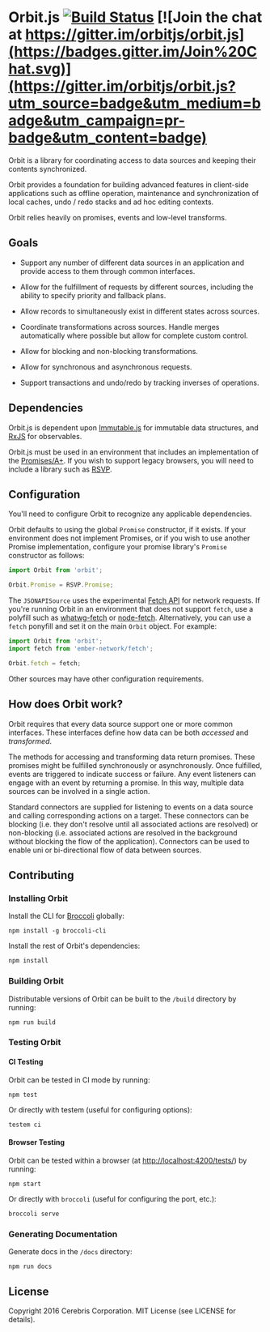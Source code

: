 # Orbit.js [![Build Status](https://secure.travis-ci.org/orbitjs/orbit-core.png?branch=master)](http://travis-ci.org/orbitjs/orbit-core) [![Join the chat at https://gitter.im/orbitjs/orbit.js](https://badges.gitter.im/Join%20Chat.svg)](https://gitter.im/orbitjs/orbit.js?utm_source=badge&utm_medium=badge&utm_campaign=pr-badge&utm_content=badge)

Orbit is a library for coordinating access to data sources and keeping their
contents synchronized.

Orbit provides a foundation for building advanced features in client-side
applications such as offline operation, maintenance and synchronization of local
caches, undo / redo stacks and ad hoc editing contexts.

Orbit relies heavily on promises, events and low-level transforms.

## Goals

* Support any number of different data sources in an application and
  provide access to them through common interfaces.

* Allow for the fulfillment of requests by different sources, including
  the ability to specify priority and fallback plans.

* Allow records to simultaneously exist in different states across sources.

* Coordinate transformations across sources. Handle merges automatically
  where possible but allow for complete custom control.

* Allow for blocking and non-blocking transformations.

* Allow for synchronous and asynchronous requests.

* Support transactions and undo/redo by tracking inverses of operations.

## Dependencies

Orbit.js is dependent upon [Immutable.js](https://github.com/facebook/immutable-js/)
for immutable data structures, and [RxJS](https://github.com/Reactive-Extensions/RxJS)
for observables.

Orbit.js must be used in an environment that includes an implementation of the
[Promises/A+](http://promises-aplus.github.io/promises-spec/). If you wish to
support legacy browsers, you will need to include a library such as
[RSVP](https://github.com/tildeio/rsvp.js).

## Configuration

You'll need to configure Orbit to recognize any applicable dependencies.

Orbit defaults to using the global `Promise` constructor, if it exists. If your environment
does not implement Promises, or if you wish to use another Promise implementation, configure
your promise library's `Promise` constructor as follows:

```javascript
import Orbit from 'orbit';

Orbit.Promise = RSVP.Promise;
```

The `JSONAPISource` uses the experimental [Fetch
API](https://developer.mozilla.org/en-US/docs/Web/API/Fetch_API) for network
requests. If you're running Orbit in an environment that does not support
`fetch`, use a polyfill such as [whatwg-fetch](https://github.com/github/fetch)
or [node-fetch](https://github.com/bitinn/node-fetch). Alternatively, you can
use a `fetch` ponyfill and set it on the main `Orbit` object. For example:

```javascript
import Orbit from 'orbit';
import fetch from 'ember-network/fetch';

Orbit.fetch = fetch;
```

Other sources may have other configuration requirements.

## How does Orbit work?

Orbit requires that every data source support one or more common interfaces.
These interfaces define how data can be both *accessed* and *transformed*.

The methods for accessing and transforming data return promises. These promises
might be fulfilled synchronously or asynchronously. Once fulfilled, events
are triggered to indicate success or failure. Any event listeners can engage
with an event by returning a promise. In this way, multiple data sources can be
involved in a single action.

Standard connectors are supplied for listening to events on a data source and
calling corresponding actions on a target. These connectors can be blocking
(i.e. they don't resolve until all associated actions are resolved) or
non-blocking (i.e. associated actions are resolved in the background without
blocking the flow of the application). Connectors can be used to enable
uni or bi-directional flow of data between sources.

## Contributing

### Installing Orbit

Install the CLI for [Broccoli](https://github.com/broccolijs/broccoli) globally:

```
npm install -g broccoli-cli
```

Install the rest of Orbit's dependencies:

```
npm install
```

### Building Orbit

Distributable versions of Orbit can be built to the `/build` directory by
running:

```
npm run build
```

### Testing Orbit

#### CI Testing

Orbit can be tested in CI mode by running:

```
npm test
```

Or directly with testem (useful for configuring options):

```
testem ci
```

#### Browser Testing

Orbit can be tested within a browser
(at [http://localhost:4200/tests/](http://localhost:4200/tests/)) by running:

```
npm start
```

Or directly with `broccoli` (useful for configuring the port, etc.):

```
broccoli serve
```

### Generating Documentation

Generate docs in the `/docs` directory:

```
npm run docs
```

## License

Copyright 2016 Cerebris Corporation. MIT License (see LICENSE for details).
